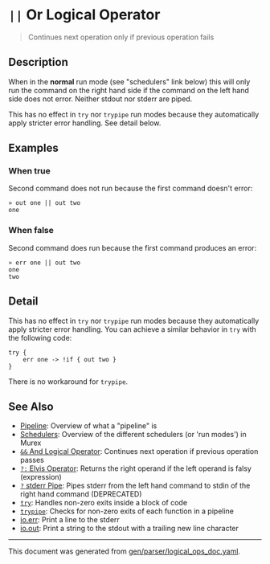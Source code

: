 # `||` Or Logical Operator

> Continues next operation only if previous operation fails

## Description

When in the **normal** run mode (see "schedulers" link below) this will only
run the command on the right hand side if the command on the left hand side
does not error. Neither stdout nor stderr are piped.

This has no effect in `try` nor `trypipe` run modes because they automatically
apply stricter error handling. See detail below.



## Examples

### When true

Second command does not run because the first command doesn't error:

```
» out one || out two
one
```

### When false

Second command does run because the first command produces an error:

```
» err one || out two
one
two
```

## Detail

This has no effect in `try` nor `trypipe` run modes because they automatically
apply stricter error handling. You can achieve a similar behavior in `try` with
the following code:

```
try {
    err one -> !if { out two }
}
```

There is no workaround for `trypipe`.

## See Also

* [Pipeline](../user-guide/pipeline.md):
  Overview of what a "pipeline" is
* [Schedulers](../user-guide/schedulers.md):
  Overview of the different schedulers (or 'run modes') in Murex
* [`&&` And Logical Operator](../parser/logical-and.md):
  Continues next operation if previous operation passes
* [`?:` Elvis Operator](../parser/elvis.md):
  Returns the right operand if the left operand is falsy (expression)
* [`?` stderr Pipe](../parser/pipe-err.md):
  Pipes stderr from the left hand command to stdin of the right hand command (DEPRECATED)
* [`try`](../commands/try.md):
  Handles non-zero exits inside a block of code
* [`trypipe`](../commands/trypipe.md):
  Checks for non-zero exits of each function in a pipeline
* [io.err](../commands/err.md):
  Print a line to the stderr
* [io.out](../commands/out.md):
  Print a string to the stdout with a trailing new line character

<hr/>

This document was generated from [gen/parser/logical_ops_doc.yaml](https://github.com/lmorg/murex/blob/master/gen/parser/logical_ops_doc.yaml).